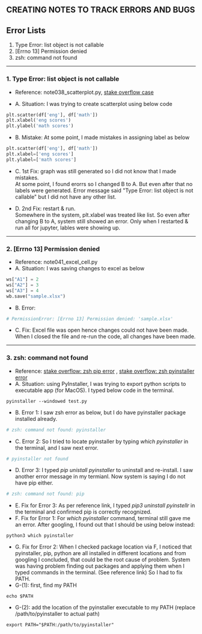 ## CREATING NOTES TO TRACK ERRORS AND BUGS 
## Error Lists
1. Type Error: list object is not callable
2. [Errno 13] Permission denied
3. zsh: command not found 
----   



### 1. Type Error: list object is not callable
- Reference: note038_scatterplot.py, [stake overflow case](https://stackoverflow.com/questions/35030659/unexpected-python-typeerror-list-object-is-not-callable)

- A. Situation: I was trying to create scatterplot using below code 
```python
plt.scatter(df['eng'], df['math'])
plt.xlabel('eng scores')
plt.ylabel('math scores')
```

- B. Mistake: At some point, I made mistakes in assigning label as below
```python
plt.scatter(df['eng'], df['math'])
plt.xlabel=['eng scores']
plt.ylabel=['math scores']
```

- C. 1st Fix: graph was still generated so I did not know that I made mistakes.  
At some point, I found erorrs so I changed B to A.
But even after that no labels were generated. Error message said "Type Error: list object is not callable" 
but I did not have any other list.

- D. 2nd Fix: restart & run.  
Somewhere in the system, plt.xlabel was treated like list. So even after changing B to A, system still showed an error. 
Only when I restarted & run all for jupyter, lables were showing up.
----

### 2. [Errno 13] Permission denied
- Reference: note041_excel_cell.py
- A. Situation: I was saving changes to excel as below
```python
ws["A1"] = 2
ws["A2"] = 3
ws["A3"] = 4
wb.save("sample.xlsx")
```  

- B. Error: 
```python
# PermissionError: [Errno 13] Permission denied: 'sample.xlsx'
```  

- C. Fix:
Excel file was open hence changes could not have been made.  
When I closed the file and re-run the code, 
all changes have been made.
----

### 3. zsh: command not found 
- Reference: [stake overflow: zsh pip error](https://https://stackoverflow.com/questions/42870537/zsh-command-cannot-found-pip) , [stake overflow: zsh pyinstaller error](https://stackoverflow.com/questions/68684044/pyinstaller-command-could-not-be-found)
- A. Situation: using PyInstaller, I was trying to export python scripts to executable app (for MacOS). I typed below code in the terminal.
```terminal
pyinstaller --windowed test.py
``` 
- B. Error 1: I saw zsh error as below, but I do have pyinstaller package installed already. 
```python
# zsh: command not found: pyinstaller
```  
- C. Error 2: So I tried to locate pyinstaller by typing *which pyinstaller* in the terminal, and I saw next error.
```python
# pyinstaller not found
``` 
- D. Error 3: I typed *pip unistall pyinstaller* to uninstall and re-install. I saw another error message in my termianl. Now system is saying I do not have pip either.
```python
# zsh: command not found: pip
```  
- E. Fix for Error 3: As per reference link, I typed *pip3 uninstall pyinstellr* in the terminal and confirmed pip is correctly recognized.
- F. Fix for Error 1: For *which pyinstaller* command, terminal still gave me an error. After googling, I found out that I should be using below instead:
```terminal
python3 which pyinstaller
``` 
- G. Fix for Error 2: When I checked package location via F, I noticed that pyinstaller, pip, python are all installed in different locations and from googling I concluded, that could be the root cause of problem. System was having problem finding out packages and applying them when I typed commands in the terminal. (See reference link) So I had to fix PATH.
- G-(1): first, find my PATH
```terminal
echo $PATH
``` 
- G-(2): add the location of the pyinstaller executable to my PATH (replace /path/to/pyinstaller to actual path)
```terminal
export PATH="$PATH:/path/to/pyinstaller"
``` 
  
